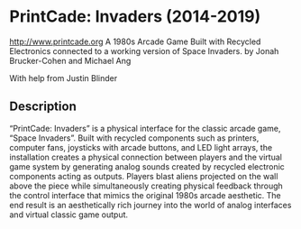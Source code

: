 
# PrintCade: Invaders (2014-2019)
http://www.printcade.org
A 1980s Arcade Game Built with Recycled Electronics connected to a working version of Space Invaders.
by Jonah Brucker-Cohen and Michael Ang

With help from Justin Blinder

## Description
“PrintCade: Invaders” is a physical interface for the classic arcade game, “Space Invaders”. Built with recycled components such as printers, computer fans, joysticks with arcade buttons, and LED light arrays, the installation creates a physical connection between players and the virtual game system by generating analog sounds created by recycled electronic components acting as outputs. Players blast aliens projected on the wall above the piece while simultaneously creating physical feedback through the control interface that mimics the original 1980s arcade aesthetic. The end result is an aesthetically rich journey into the world of analog interfaces and virtual classic game output.

